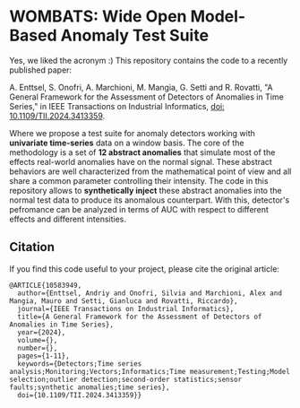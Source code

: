 # WOMBATS: Wide Open Model-Based Anomaly Test Suite
Yes, we liked the acronym :)
This repository contains the code to a recently published paper:

A. Enttsel, S. Onofri, A. Marchioni, M. Mangia, G. Setti and R. Rovatti, "A General Framework for the Assessment of Detectors of Anomalies in Time Series," in IEEE Transactions on Industrial Informatics, [doi: 10.1109/TII.2024.3413359](https://ieeexplore.ieee.org/stamp/stamp.jsp?tp=&arnumber=10583949).

Where we propose a test suite for anomaly detectors working with **univariate time-series** data on a window basis. The core of the methodology is a set of **12 abstract anomalies** that simulate most of the effects real-world anomalies have on the normal signal. These abstract behaviors are well characterized from the mathematical point of view and all share a common parameter controlling their intensity. 
The code in this repository allows to **synthetically inject** these abstract anomalies into the normal test data to produce its anomalous counterpart. With this, detector's pefromance can be analyzed in terms of AUC with respect to different effects and different intensities.

## Citation
If you find this code useful to your project, please cite the original article:

    @ARTICLE{10583949,
      author={Enttsel, Andriy and Onofri, Silvia and Marchioni, Alex and Mangia, Mauro and Setti, Gianluca and Rovatti, Riccardo},
      journal={IEEE Transactions on Industrial Informatics}, 
      title={A General Framework for the Assessment of Detectors of Anomalies in Time Series}, 
      year={2024},
      volume={},
      number={},
      pages={1-11},
      keywords={Detectors;Time series analysis;Monitoring;Vectors;Informatics;Time measurement;Testing;Model selection;outlier detection;second-order statistics;sensor faults;synthetic anomalies;time series},
      doi={10.1109/TII.2024.3413359}}
